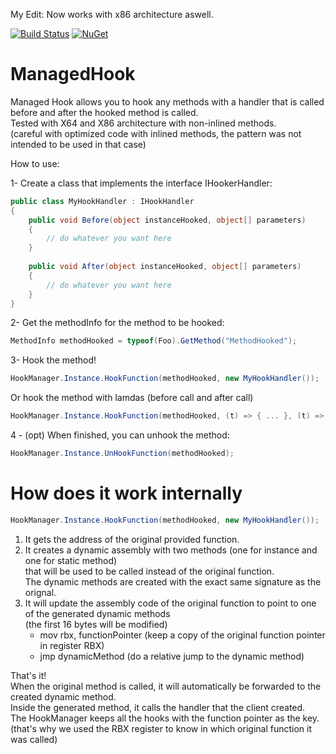 My Edit: Now works with x86 architecture aswell.

[![Build Status](https://travis-ci.com/simontardif/managedhook.svg?branch=master)](https://travis-ci.com/simontardif/managedhook)
[![NuGet](https://img.shields.io/nuget/v/ManagedHook.svg)](https://www.nuget.org/packages/ManagedHook)
# ManagedHook
Managed Hook allows you to hook any methods with a handler that is called before and after the hooked method is called. <br>
Tested with X64 and X86 architecture with non-inlined methods. <br>
(careful with optimized code with inlined methods, the pattern was not intended to be used in that case) <br>

How to use:

1- Create a class that implements the interface IHookerHandler:

```cs
public class MyHookHandler : IHookHandler
{
    public void Before(object instanceHooked, object[] parameters)
    {
        // do whatever you want here
    }
    
    public void After(object instanceHooked, object[] parameters)
    {
        // do whatever you want here
    }
}
```

2- Get the methodInfo for the method to be hooked:
```cs
MethodInfo methodHooked = typeof(Foo).GetMethod("MethodHooked");
```

3- Hook the method!
```cs
HookManager.Instance.HookFunction(methodHooked, new MyHookHandler());
```
Or hook the method with lamdas (before call and after call)
```cs
HookManager.Instance.HookFunction(methodHooked, (t) => { ... }, (t) => { ... });
```

4 - (opt) When finished, you can unhook the method:
```cs
HookManager.Instance.UnHookFunction(methodHooked);
```


# How does it work internally

```cs
HookManager.Instance.HookFunction(methodHooked, new MyHookHandler());
```
1. It gets the address of the original provided function. <br>
2. It creates a dynamic assembly with two methods (one for instance and one for static method) <br>
   that will be used to be called instead of the original function. <br>
   The dynamic methods are created with the exact same signature as the orignal. <br>
3. It will update the assembly code of the original function to point to one of the generated dynamic methods <br>
 (the first 16 bytes will be modified) <br>
   - mov rbx, functionPointer (keep a copy of the original function pointer in register RBX)
   - jmp dynamicMethod (do a relative jump to the dynamic method)
   
That's it! <br>
When the original method is called, it will automatically be forwarded to the created dynamic method. <br>
Inside the generated method, it calls the handler that the client created. <br>
The HookManager keeps all the hooks with the function pointer as the key. <br>
(that's why we used the RBX register to know in which original function it was called) <br>
